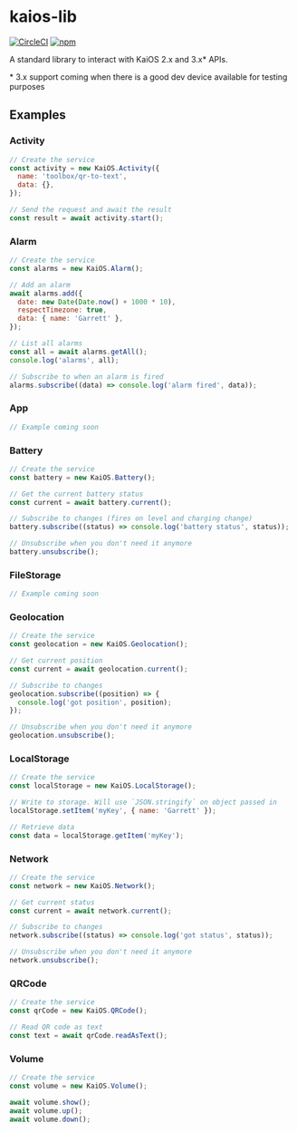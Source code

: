 # kaios-lib

[![CircleCI](https://circleci.com/gh/garredow/kaios-lib/tree/main.svg?style=svg)](https://circleci.com/gh/garredow/kaios-lib/tree/main)
[![npm](https://img.shields.io/npm/v/kaios-lib.svg)](https://www.npmjs.com/package/kaios-lib)

A standard library to interact with KaiOS 2.x and 3.x\* APIs.

\* 3.x support coming when there is a good dev device available for testing purposes

## Examples

### Activity

```js
// Create the service
const activity = new KaiOS.Activity({
  name: 'toolbox/qr-to-text',
  data: {},
});

// Send the request and await the result
const result = await activity.start();
```

### Alarm

```js
// Create the service
const alarms = new KaiOS.Alarm();

// Add an alarm
await alarms.add({
  date: new Date(Date.now() + 1000 * 10),
  respectTimezone: true,
  data: { name: 'Garrett' },
});

// List all alarms
const all = await alarms.getAll();
console.log('alarms', all);

// Subscribe to when an alarm is fired
alarms.subscribe((data) => console.log('alarm fired', data));
```

### App

```js
// Example coming soon
```

### Battery

```js
// Create the service
const battery = new KaiOS.Battery();

// Get the current battery status
const current = await battery.current();

// Subscribe to changes (fires on level and charging change)
battery.subscribe((status) => console.log('battery status', status));

// Unsubscribe when you don't need it anymore
battery.unsubscribe();
```

### FileStorage

```js
// Example coming soon
```

### Geolocation

```js
// Create the service
const geolocation = new KaiOS.Geolocation();

// Get current position
const current = await geolocation.current();

// Subscribe to changes
geolocation.subscribe((position) => {
  console.log('got position', position);
});

// Unsubscribe when you don't need it anymore
geolocation.unsubscribe();
```

### LocalStorage

```js
// Create the service
const localStorage = new KaiOS.LocalStorage();

// Write to storage. Will use `JSON.stringify` on object passed in
localStorage.setItem('myKey', { name: 'Garrett' });

// Retrieve data
const data = localStorage.getItem('myKey');
```

### Network

```js
// Create the service
const network = new KaiOS.Network();

// Get current status
const current = await network.current();

// Subscribe to changes
network.subscribe((status) => console.log('got status', status));

// Unsubscribe when you don't need it anymore
network.unsubscribe();
```

### QRCode

```js
// Create the service
const qrCode = new KaiOS.QRCode();

// Read QR code as text
const text = await qrCode.readAsText();
```

### Volume

```js
// Create the service
const volume = new KaiOS.Volume();

await volume.show();
await volume.up();
await volume.down();
```
